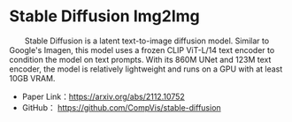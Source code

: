 # Stable Diffusion Img2Img
&emsp;&emsp;Stable Diffusion is a latent text-to-image diffusion model. Similar to Google's Imagen, this model uses a frozen CLIP ViT-L/14 text encoder to condition the model on text prompts. With its 860M UNet and 123M text encoder, the model is relatively lightweight and runs on a GPU with at least 10GB VRAM.

- Paper Link：https://arxiv.org/abs/2112.10752
- GitHub： https://github.com/CompVis/stable-diffusion